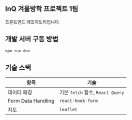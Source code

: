## InQ 겨울방학 프로젝트 1팀

프론트엔드 레포지토리입니다.

## 개발 서버 구동 방법

```bash
npm run dev
```

## 기술 스택

| 항목               | 기술                             |
| ------------------ | -------------------------------- |
| 데이터 패칭        | 기본 `fetch` 함수, `React Query` |
| Form Data Handling | `react-hook-form`                |
| 지도               | `leaflet`                        |
